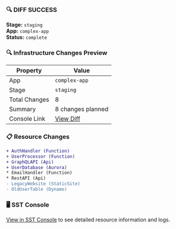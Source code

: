 ### 🔍 DIFF SUCCESS

**Stage:** `staging`  
**App:** `complex-app`  
**Status:** `complete`

### 🔍 Infrastructure Changes Preview

| Property | Value |
|----------|-------|
| App | `complex-app` |
| Stage | `staging` |
| Total Changes | 8 |
| Summary | 8 changes planned |
| Console Link | [View Diff](https://console.sst.dev/complex-app/staging/diffs/complex123) |

### 📋 Resource Changes

```diff
+ AuthHandler (Function)
+ UserProcessor (Function)
+ GraphQLAPI (Api)
+ UserDatabase (Aurora)
* EmailHandler (Function)
* RestAPI (Api)
- LegacyWebsite (StaticSite)
- OldUserTable (Dynamo)
```

### 🖥️ SST Console

[View in SST Console](https://console.sst.dev/complex-app/staging/diffs/complex123) to see detailed resource information and logs.